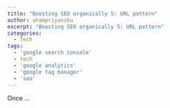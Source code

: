```yaml
---
title: "Boosting SEO organically 5: URL pattern"
author: ahampriyanshu
excerpt: "Boosting SEO organically 5: URL pattern"
categories:
  - Tech
tags:
  - 'google search console'
  - tech
  - 'google analytics'
  - 'google tag manager'
  - 'seo'
---
```


Once ...